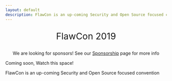 ```yaml
---
layout: default
description: FlawCon is an up-coming Security and Open Source focused convention. Watch this space!
---
```


<center>
    <p style="font-size: 2em;">FlawCon 2019</p>
</center>

<center>
    <p>We are looking for sponsors! See our <a href="/sponsor">Sponsorship</a> page for more info</p>
</center>

Coming soon, Watch this space!

FlawCon is an up-coming Security and Open Source focused convention
